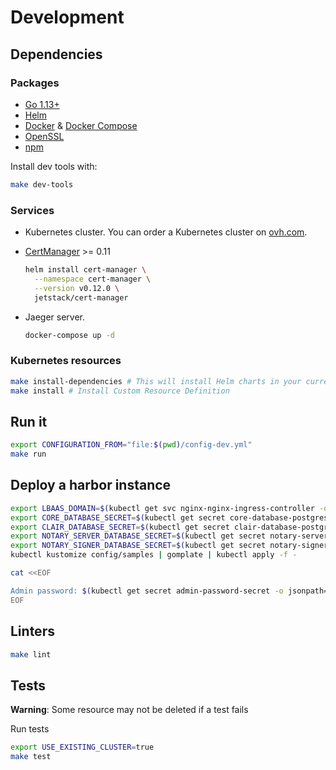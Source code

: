 # Development

## Dependencies

### Packages

- [Go 1.13+](https://golang.org/)
- [Helm](https://helm.sh/)
- [Docker](https://docker.com) & [Docker Compose](https://docs.docker.com/compose/install/)
- [OpenSSL](https://www.openssl.org/)
- [npm](https://docs.npmjs.com/downloading-and-installing-node-js-and-npm)

Install dev tools with:

```bash
make dev-tools
```

### Services

- Kubernetes cluster. You can order a Kubernetes cluster on [ovh.com](https://www.ovh.com/fr/public-cloud/kubernetes/).
- [CertManager](https://cert-manager.io/docs/installation/kubernetes/#steps) >= 0.11

  ```bash
  helm install cert-manager \
    --namespace cert-manager \
    --version v0.12.0 \
    jetstack/cert-manager
  ```

- Jaeger server.
  
  ```bash
  docker-compose up -d
  ```

### Kubernetes resources

```bash
make install-dependencies # This will install Helm charts in your current cluster
make install # Install Custom Resource Definition
```

## Run it

```bash
export CONFIGURATION_FROM="file:$(pwd)/config-dev.yml"
make run
```

## Deploy a harbor instance

```bash
export LBAAS_DOMAIN=$(kubectl get svc nginx-nginx-ingress-controller -o jsonpath={.status.loadBalancer.ingress[0].hostname})
export CORE_DATABASE_SECRET=$(kubectl get secret core-database-postgresql -o jsonpath={.data.postgresql-password} | base64 --decode)
export CLAIR_DATABASE_SECRET=$(kubectl get secret clair-database-postgresql -o jsonpath={.data.postgresql-password} | base64 --decode)
export NOTARY_SERVER_DATABASE_SECRET=$(kubectl get secret notary-server-database-postgresql -o jsonpath={.data.postgresql-password} | base64 --decode)
export NOTARY_SIGNER_DATABASE_SECRET=$(kubectl get secret notary-signer-database-postgresql -o jsonpath={.data.postgresql-password} | base64 --decode)
kubectl kustomize config/samples | gomplate | kubectl apply -f -

cat <<EOF

Admin password: $(kubectl get secret admin-password-secret -o jsonpath={.data.password} | base64 --decode)
EOF
```

## Linters

```bash
make lint
```

## Tests

__Warning__: Some resource may not be deleted if a test fails

Run tests

```bash
export USE_EXISTING_CLUSTER=true
make test
```
